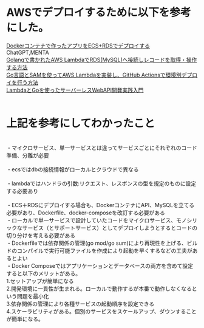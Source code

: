 # AWSでデプロイするために以下を参考にした。</br>
[Dockerコンテナで作ったアプリをECS+RDSでデプロイする](https://qiita.com/saki-engineering/items/8e1c4e8ecbe3f3492b40)</br>
ChatGPT,MENTA</br>
[Golangで書かれたAWS LambdaでRDS(MySQL)へ接続しレコードを取得・操作する方法](https://note.com/mueditech/n/nc1e63963b9a9)</br>
[Go言語とSAMを使ってAWS Lambdaを実装し、GitHub Actionsで環境別デプロイを行う方法](https://zenn.dev/rescuenow/articles/d4bbe340a0a982)</br>
[LambdaとGoを使ったサーバーレスWebAPI開発実践入門](https://future-architect.github.io/articles/20200927/)</br>
</br>
# 上記を参考にしてわかったこと</br>
</br>
・マイクロサービス、単一サービスとは違ってサービスごとにそれぞれのコード準備、分離が必要</br>
</br>
・ecsではdbの接続情報がローカルとクラウドで異なる</br>
</br>
・lambdaではハンドラの引数:リクエスト、レスポンスの型を規定のものに設定する必要あり</br>
</br>
・ECS＋RDSにデプロイする場合も、DockerコンテナにAPI、MySQLを立てる必要があり、Dockerfile、docker-composeを改訂する必要がある</br>
・ローカルで単一サービスで設計していたコードをマイクロサービス、モノシリックなサービス（とサポートサービス）としてデプロイしようとするとコードの切り分けを考える必要がある</br>
・Dockerfileでは依存関係の管理(go mod/go sum)により再現性を上げる、ビルドのコンパイルで実行可能ファイルを作成により起動を早くするなどの工夫があるとよい</br>
・Docker Composeではアプリケーションとデータベースの両方を含めて設定すると以下のメリットがある。</br>
1.セットアップが簡単になる</br>
2.開発環境に一貫性が生まれる。ローカルで動作するが本番で動作しなくなるという問題を最小化</br>
3.依存関係の管理により各種サービスの起動順序を設定できる</br>
4.スケーラビリティがある。個別のサービスをスケールアップ、ダウンすることが簡単になる。</br>
